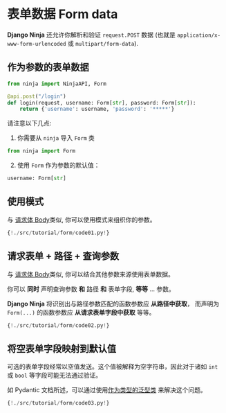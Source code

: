 # 表单数据 Form data

**Django Ninja** 还允许你解析和验证 `request.POST` 数据
(也就是 `application/x-www-form-urlencoded` 或 `multipart/form-data`).

## 作为参数的表单数据

```python hl_lines="1 4"
from ninja import NinjaAPI, Form

@api.post("/login")
def login(request, username: Form[str], password: Form[str]):
    return {'username': username, 'password': '*****'}
```

请注意以下几点:

1) 你需要从 `ninja` 导入 `Form` 类
```python
from ninja import Form
```

2) 使用 `Form` 作为参数的默认值：
```python
username: Form[str]
```

## 使用模式

与 [请求体 Body](body.md#declare-it-as-a-parameter)类似, 你可以使用模式来组织你的参数。

```python hl_lines="12"
{!./src/tutorial/form/code01.py!}
```

## 请求表单 + 路径 + 查询参数

与 [请求体 Body](body.md#request-body-path-query-parameters)类似, 你可以结合其他参数来源使用表单数据。

你可以 **同时** 声明查询参数 **和**  路径 **和** 表单字段, **等等** ... 参数。

**Django Ninja** 将识别出与路径参数匹配的函数参数应 **从路径中获取**，
而声明为`Form(...)` 的函数参数应 **从请求表单字段中获取** 等等。

```python hl_lines="12"
{!./src/tutorial/form/code02.py!}
```
## 将空表单字段映射到默认值

可选的表单字段经常以空值发送。这个值被解释为空字符串，因此对于诸如 `int` 或 `bool` 等字段可能无法通过验证。

如 Pydantic 文档所述，可以通过使用[作为类型的泛型类](https://pydantic-docs.helpmanual.io/usage/types/#generic-classes-as-types) 来解决这个问题。

```python hl_lines="15 16 23-25"
{!./src/tutorial/form/code03.py!}
```
